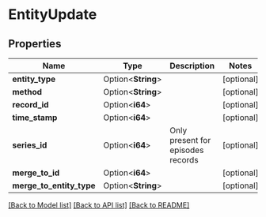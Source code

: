 # EntityUpdate

## Properties

Name | Type | Description | Notes
------------ | ------------- | ------------- | -------------
**entity_type** | Option<**String**> |  | [optional]
**method** | Option<**String**> |  | [optional]
**record_id** | Option<**i64**> |  | [optional]
**time_stamp** | Option<**i64**> |  | [optional]
**series_id** | Option<**i64**> | Only present for episodes records | [optional]
**merge_to_id** | Option<**i64**> |  | [optional]
**merge_to_entity_type** | Option<**String**> |  | [optional]

[[Back to Model list]](../README.md#documentation-for-models) [[Back to API list]](../README.md#documentation-for-api-endpoints) [[Back to README]](../README.md)


